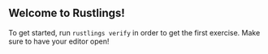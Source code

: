 ## Welcome to Rustlings!

To get started, run `rustlings verify` in order to get the first exercise.
Make sure to have your editor open!